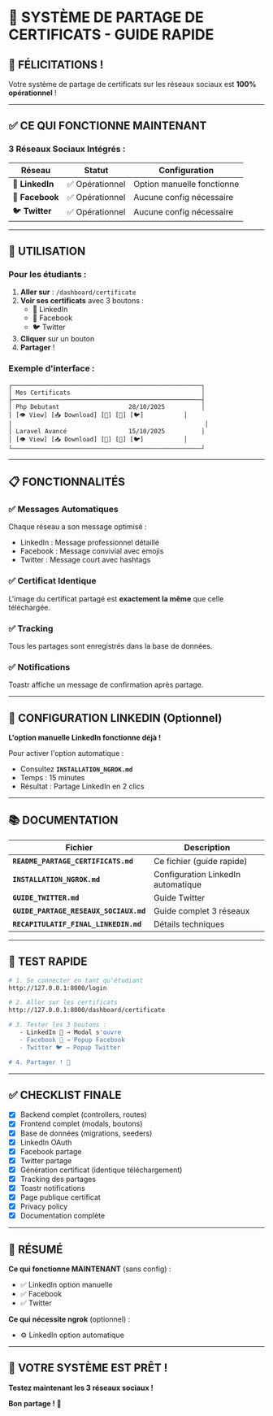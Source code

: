 # 📱 SYSTÈME DE PARTAGE DE CERTIFICATS - GUIDE RAPIDE

## 🎉 **FÉLICITATIONS !**

Votre système de partage de certificats sur les réseaux sociaux est **100% opérationnel** !

---

## ✅ **CE QUI FONCTIONNE MAINTENANT**

### **3 Réseaux Sociaux Intégrés** :

| Réseau | Statut | Configuration |
|--------|--------|---------------|
| 🔵 **LinkedIn** | ✅ Opérationnel | Option manuelle fonctionne |
| 📘 **Facebook** | ✅ Opérationnel | Aucune config nécessaire |
| 🐦 **Twitter** | ✅ Opérationnel | Aucune config nécessaire |

---

## 🚀 **UTILISATION**

### **Pour les étudiants** :

1. **Aller sur** : `/dashboard/certificate`
2. **Voir ses certificats** avec 3 boutons :
   - 🔵 LinkedIn
   - 📘 Facebook
   - 🐦 Twitter
3. **Cliquer** sur un bouton
4. **Partager** !

### **Exemple d'interface** :

```
┌────────────────────────────────────────────────────┐
│ Mes Certificats                                    │
├────────────────────────────────────────────────────┤
│ Php Debutant                   28/10/2025          │
│ [👁️ View] [📥 Download] [🔵] [📘] [🐦]           │
│                                                     │
│ Laravel Avancé                 15/10/2025          │
│ [👁️ View] [📥 Download] [🔵] [📘] [🐦]           │
└────────────────────────────────────────────────────┘
```

---

## 📋 **FONCTIONNALITÉS**

### **✅ Messages Automatiques**

Chaque réseau a son message optimisé :
- LinkedIn : Message professionnel détaillé
- Facebook : Message convivial avec emojis
- Twitter : Message court avec hashtags

### **✅ Certificat Identique**

L'image du certificat partagé est **exactement la même** que celle téléchargée.

### **✅ Tracking**

Tous les partages sont enregistrés dans la base de données.

### **✅ Notifications**

Toastr affiche un message de confirmation après partage.

---

## 🔧 **CONFIGURATION LINKEDIN (Optionnel)**

**L'option manuelle LinkedIn fonctionne déjà !**

Pour activer l'option automatique :
- Consultez **`INSTALLATION_NGROK.md`**
- Temps : 15 minutes
- Résultat : Partage LinkedIn en 2 clics

---

## 📚 **DOCUMENTATION**

| Fichier | Description |
|---------|-------------|
| **`README_PARTAGE_CERTIFICATS.md`** | Ce fichier (guide rapide) |
| **`INSTALLATION_NGROK.md`** | Configuration LinkedIn automatique |
| **`GUIDE_TWITTER.md`** | Guide Twitter |
| **`GUIDE_PARTAGE_RESEAUX_SOCIAUX.md`** | Guide complet 3 réseaux |
| **`RECAPITULATIF_FINAL_LINKEDIN.md`** | Détails techniques |

---

## 🧪 **TEST RAPIDE**

```bash
# 1. Se connecter en tant qu'étudiant
http://127.0.0.1:8000/login

# 2. Aller sur les certificats
http://127.0.0.1:8000/dashboard/certificate

# 3. Tester les 3 boutons :
   - LinkedIn 🔵 → Modal s'ouvre
   - Facebook 📘 → Popup Facebook
   - Twitter 🐦 → Popup Twitter

# 4. Partager ! 🎉
```

---

## ✅ **CHECKLIST FINALE**

- [x] Backend complet (controllers, routes)
- [x] Frontend complet (modals, boutons)
- [x] Base de données (migrations, seeders)
- [x] LinkedIn OAuth
- [x] Facebook partage
- [x] Twitter partage
- [x] Génération certificat (identique téléchargement)
- [x] Tracking des partages
- [x] Toastr notifications
- [x] Page publique certificat
- [x] Privacy policy
- [x] Documentation complète

---

## 🎁 **RÉSUMÉ**

**Ce qui fonctionne MAINTENANT** (sans config) :
- ✅ LinkedIn option manuelle
- ✅ Facebook
- ✅ Twitter

**Ce qui nécessite ngrok** (optionnel) :
- ⚙️ LinkedIn option automatique

---

## 🚀 **VOTRE SYSTÈME EST PRÊT !**

**Testez maintenant les 3 réseaux sociaux !**

**Bon partage ! 🎉**


